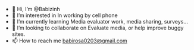 - 👋 Hi, I’m @Babizinh
- 👀 I’m interested in In working by cell phone
- 🌱 I’m currently learning Media evaluator work, media sharing, surveys...
- 💞️ I’m looking to collaborate on Evaluate media, or help improve buggy sites.
- 📫 How to reach me babirosa0203@gmail.com 

<!---
Babizinh/Babizinh is a ✨ special ✨ repository because its `README.md` (this file) appears on your GitHub profile.
You can click the Preview link to take a look at your changes.
--->
